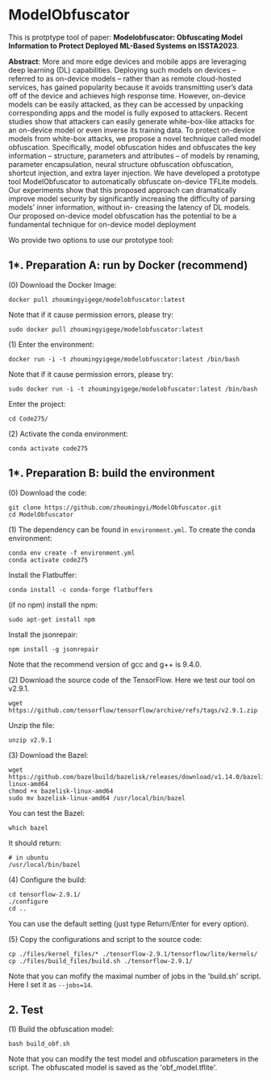 # ModelObfuscator

This is protptype tool of paper: **Modelobfuscator: Obfuscating Model Information to Protect Deployed ML-Based Systems on ISSTA2023**.

**Abstract**:
More and more edge devices and mobile apps are leveraging deep learning (DL) capabilities. Deploying such models on devices – referred to as on-device models – rather than as remote cloud-hosted services, has gained popularity because it avoids transmitting user’s data off of the device and achieves high response time. However, on-device models can be easily attacked, as they can be accessed by unpacking corresponding apps and the model is fully exposed to attackers. Recent studies show that attackers can easily generate white-box-like attacks for an on-device model or even inverse its training data. To protect on-device models from white-box attacks, we propose a novel technique called model obfuscation. Specifically, model obfuscation hides and obfuscates the key information – structure, parameters and attributes – of models by renaming, parameter encapsulation, neural structure obfuscation obfuscation, shortcut injection, and extra layer injection. We have developed a prototype tool ModelObfuscator to automatically obfuscate on-device TFLite models. Our experiments show that this proposed approach can dramatically improve model security by significantly increasing the difficulty of parsing models’ inner information, without in- creasing the latency of DL models. Our proposed on-device model obfuscation has the potential to be a fundamental technique for on-device model deployment

Wo provide two options to use our prototype tool:

## 1*. Preparation A: run by Docker (recommend)

(0) Download the Docker Image:

```
docker pull zhoumingyigege/modelobfuscator:latest
```

Note that if it cause permission errors, please try: 

```
sudo docker pull zhoumingyigege/modelobfuscator:latest
```

(1) Enter the environment:

```
docker run -i -t zhoumingyigege/modelobfuscator:latest /bin/bash
```

Note that if it cause permission errors, please try: 

```
sudo docker run -i -t zhoumingyigege/modelobfuscator:latest /bin/bash
```

Enter the project:

```
cd Code275/
```

(2) Activate the conda environment: 

```
conda activate code275
```

## 1*. Preparation B: build the environment

(0) Download the code:

```
git clone https://github.com/zhoumingyi/ModelObfuscator.git
cd ModelObfuscator
```

(1) The dependency can be found in `environment.yml`. To create the conda environment:

```
conda env create -f environment.yml
conda activate code275
```

Install the Flatbuffer:

```
conda install -c conda-forge flatbuffers
```

(if no npm) install the npm:

```
sudo apt-get install npm
```

Install the jsonrepair:

```
npm install -g jsonrepair
```

Note that the recommend version of gcc and g++ is 9.4.0.


(2) Download the source code of the TensorFlow. Here we test our tool on v2.9.1.

```
wget https://github.com/tensorflow/tensorflow/archive/refs/tags/v2.9.1.zip
```

Unzip the file:

```
unzip v2.9.1
```

(3) Download the Bazel:

```
wget https://github.com/bazelbuild/bazelisk/releases/download/v1.14.0/bazelisk-linux-amd64
chmod +x bazelisk-linux-amd64
sudo mv bazelisk-linux-amd64 /usr/local/bin/bazel
```

You can test the Bazel:

```
which bazel
```

It should return:

```
# in ubuntu
/usr/local/bin/bazel
```

(4) Configure the build:

```
cd tensorflow-2.9.1/
./configure
cd ..
```

You can use the default setting (just type Return/Enter for every option).

(5) Copy the configurations and script to the source code:  

```
cp ./files/kernel_files/* ./tensorflow-2.9.1/tensorflow/lite/kernels/
cp ./files/build_files/build.sh ./tensorflow-2.9.1/
```

Note that you can mofify the maximal number of jobs in the 'build.sh' script. Here I set it as `--jobs=14`. 

## 2. Test

(1) Build the obfuscation model:

```
bash build_obf.sh
```

Note that you can modify the test model and obfuscation parameters in the script. The obfuscated model is saved as the 'obf_model.tflite'.
